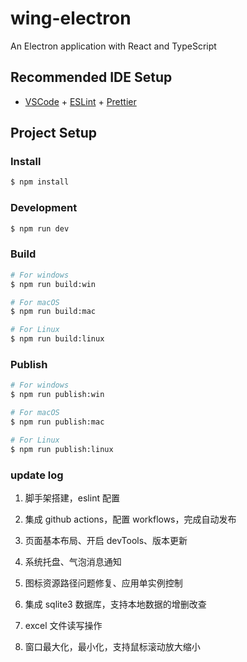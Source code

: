 # wing-electron

An Electron application with React and TypeScript

## Recommended IDE Setup

- [VSCode](https://code.visualstudio.com/) + [ESLint](https://marketplace.visualstudio.com/items?itemName=dbaeumer.vscode-eslint) + [Prettier](https://marketplace.visualstudio.com/items?itemName=esbenp.prettier-vscode)

## Project Setup

### Install

```bash
$ npm install
```

### Development

```bash
$ npm run dev
```

### Build

```bash
# For windows
$ npm run build:win

# For macOS
$ npm run build:mac

# For Linux
$ npm run build:linux
```

### Publish

```bash
# For windows
$ npm run publish:win

# For macOS
$ npm run publish:mac

# For Linux
$ npm run publish:linux
```

### update log

1. 脚手架搭建，eslint 配置

2. 集成 github actions，配置 workflows，完成自动发布

3. 页面基本布局、开启 devTools、版本更新

4. 系统托盘、气泡消息通知

5. 图标资源路径问题修复、应用单实例控制

6. 集成 sqlite3 数据库，支持本地数据的增删改查

7. excel 文件读写操作

8. 窗口最大化，最小化，支持鼠标滚动放大缩小
